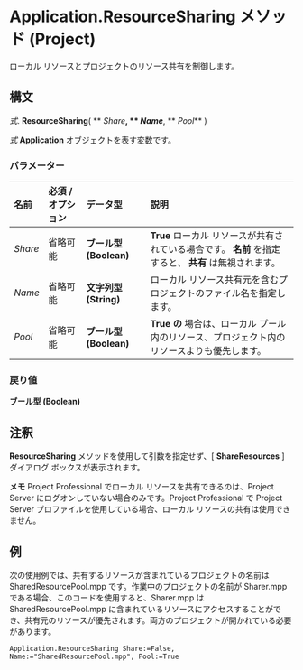 
# Application.ResourceSharing メソッド (Project)

ローカル リソースとプロジェクトのリソース共有を制御します。


## 構文

 _式_. **ResourceSharing**( ** _Share_**, ** _Name_**, ** _Pool_** )

 _式_ **Application** オブジェクトを表す変数です。


### パラメーター



|**名前**|**必須 / オプション**|**データ型**|**説明**|
|:-----|:-----|:-----|:-----|
| _Share_|省略可能|**ブール型 (Boolean)**|**True** ローカル リソースが共有されている場合です。 **名前** を指定すると、 **共有** は無視されます。|
| _Name_|省略可能|**文字列型 (String)**|ローカル リソース共有元を含むプロジェクトのファイル名を指定します。|
| _Pool_|省略可能|**ブール型 (Boolean)**|**True の** 場合は、ローカル プール内のリソース、プロジェクト内のリソースよりも優先します。|

### 戻り値

 **ブール型 (Boolean)**


## 注釈

 **ResourceSharing** メソッドを使用して引数を指定せず、[ **ShareResources** ] ダイアログ ボックスが表示されます。


 **メモ**  Project Professional でローカル リソースを共有できるのは、Project Server にログオンしていない場合のみです。Project Professional で Project Server プロファイルを使用している場合、ローカル リソースの共有は使用できません。


## 例

次の使用例では、共有するリソースが含まれているプロジェクトの名前は SharedResourcePool.mpp です。作業中のプロジェクトの名前が Sharer.mpp である場合、このコードを使用すると、Sharer.mpp は SharedResourcePool.mpp に含まれているリソースにアクセスすることができ、共有元のリソースが優先されます。両方のプロジェクトが開かれている必要があります。


```
Application.ResourceSharing Share:=False, Name:="SharedResourcePool.mpp", Pool:=True
```

